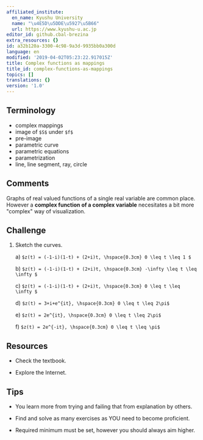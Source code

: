```yaml
---
affiliated_institute:
  en_name: Kyushu University
  name: "\u4E5D\u5DDE\u5927\u5B66"
  url: https://www.kyushu-u.ac.jp
editor_id: github.cbal-brezina
extra_resources: {}
id: a32b120a-3300-4c98-9a3d-9935bb0a300d
language: en
modified: '2019-04-02T05:23:22.917015Z'
title: Complex functions as mappings
title_id: complex-functions-as-mappings
topics: []
translations: {}
version: '1.0'
---
```


## Terminology 
- complex mappings
- image of `$S$` under `$f$`
- pre-image
- parametric curve
- parametric equations
- parametrization
- line, line segment, ray, circle


## Comments

Graphs of real valued functions of a single real variable are common place. However
a **complex function of a complex variable** necesitates a bit more "complex" way of visualization. 


## Challenge



1. Sketch the curves.

    a) `$z(t) = (-1-i)(1-t) + (2+i)t, \hspace{0.3cm} 0 \leq t \leq 1 $`
    
    b) `$z(t) = (-1-i)(1-t) + (2+i)t, \hspace{0.3cm} -\infty \leq t \leq \infty $`
    
    c) `$z(t) = (-1-i)(1-t) + (2+i)t, \hspace{0.3cm} 0 \leq t \leq \infty $`
    
    d) `$z(t) = 3+i+e^{it}, \hspace{0.3cm} 0 \leq t \leq 2\pi$`
    
    e) `$z(t) = 2e^{it}, \hspace{0.3cm} 0 \leq t \leq 2\pi$`
    
    f) `$z(t) = 2e^{-it}, \hspace{0.3cm} 0 \leq t \leq \pi$`



## Resources

- Check the textbook.

- Explore the Internet.


## Tips


- You learn more from trying and failing that from  explanation by others.

- Find and solve as many exercises as YOU need to become proficient.

- Required minimum must be set, however you should always aim higher.






